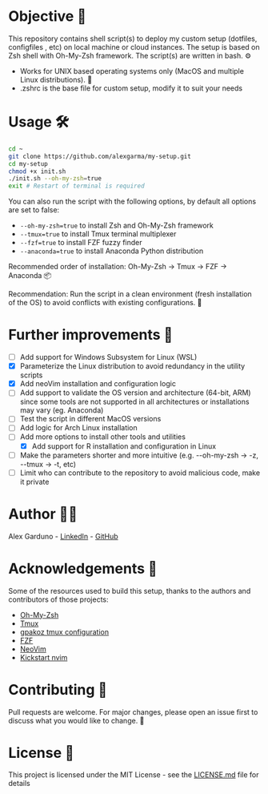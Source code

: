 # Objective 🎯

This repository contains shell script(s) to deploy my custom setup (dotfiles, configfiles , etc) on local machine or cloud instances. The setup is based on Zsh shell with Oh-My-Zsh framework. The script(s) are written in bash. ⚙️

- Works for UNIX based operating systems only (MacOS and multiple Linux distributions). 🐧
- .zshrc is the base file for custom setup, modify it to suit your needs

# Usage 🛠

```bash
cd ~
git clone https://github.com/alexgarma/my-setup.git
cd my-setup
chmod +x init.sh
./init.sh --oh-my-zsh=true
exit # Restart of terminal is required
```

You can also run the script with the following options, by default all options are set to false:

- `--oh-my-zsh=true` to install Zsh and Oh-My-Zsh framework
- `--tmux=true` to install Tmux terminal multiplexer
- `--fzf=true` to install FZF fuzzy finder
- `--anaconda=true` to install Anaconda Python distribution

Recommended order of installation: Oh-My-Zsh -> Tmux -> FZF -> Anaconda 📦

Recommendation: Run the script in a clean environment (fresh installation of the OS) to avoid conflicts with existing configurations. 🧹

# Further improvements 🚀

- [ ] Add support for Windows Subsystem for Linux (WSL)
- [X] Parameterize the Linux distribution to avoid redundancy in the utility scripts
- [X] Add neoVim installation and configuration logic
- [ ] Add support to validate the OS version and architecture (64-bit, ARM) since some tools are not supported in all architectures or installations may vary (eg. Anaconda)
- [ ] Test the script in different MacOS versions
- [ ] Add logic for Arch Linux installation
- [ ] Add more options to install other tools and utilities
  - [X] Add support for R installation and configuration in Linux
- [ ] Make the parameters shorter and more intuitive (e.g. --oh-my-zsh -> -z, --tmux -> -t, etc)
- [ ] Limit who can contribute to the repository to avoid malicious code, make it private

# Author 🧑‍💻

Alex Garduno - [LinkedIn](https://www.linkedin.com/in/alexgarduno/) - [GitHub](https://github.com/alexgarma)

# Acknowledgements 🙏

Some of the resources used to build this setup, thanks to the authors and contributors of those projects:

- [Oh-My-Zsh](https://ohmyz.sh/)
- [Tmux](https://github.com/tmux/tmux)
- [gpakoz tmux configuration](https://github.com/gpakosz/.tmux.git)
- [FZF](https://github.com/junegunn/fzf)
- [NeoVim](https://neovim.io/)
- [Kickstart nvim](https://github.com/nvim-lua/kickstart.nvim)

# Contributing 🤝

Pull requests are welcome. For major changes, please open an issue first to discuss what you would like to change. 📝

# License 📜

This project is licensed under the MIT License - see the [LICENSE.md](LICENSE.md) file for details